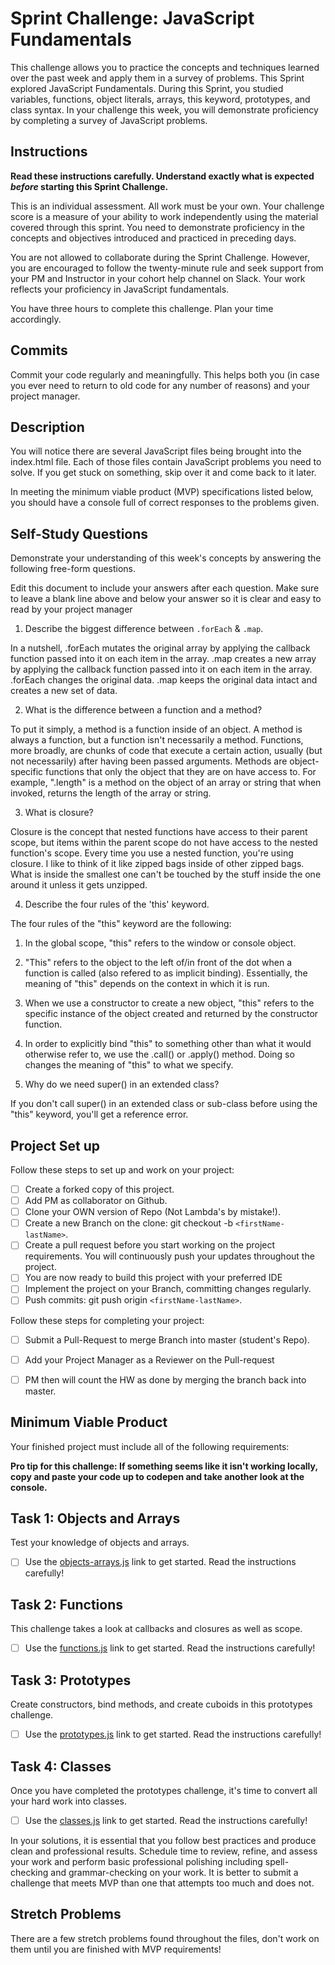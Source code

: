 # Sprint Challenge: JavaScript Fundamentals

This challenge allows you to practice the concepts and techniques learned over the past week and apply them in a survey of problems. This Sprint explored JavaScript Fundamentals. During this Sprint, you studied variables, functions, object literals, arrays, this keyword, prototypes, and class syntax. In your challenge this week, you will demonstrate proficiency by completing a survey of JavaScript problems.

## Instructions

**Read these instructions carefully. Understand exactly what is expected _before_ starting this Sprint Challenge.**

This is an individual assessment. All work must be your own. Your challenge score is a measure of your ability to work independently using the material covered through this sprint. You need to demonstrate proficiency in the concepts and objectives introduced and practiced in preceding days.

You are not allowed to collaborate during the Sprint Challenge. However, you are encouraged to follow the twenty-minute rule and seek support from your PM and Instructor in your cohort help channel on Slack. Your work reflects your proficiency in JavaScript fundamentals.

You have three hours to complete this challenge. Plan your time accordingly.

## Commits

Commit your code regularly and meaningfully. This helps both you (in case you ever need to return to old code for any number of reasons) and your project manager.

## Description

You will notice there are several JavaScript files being brought into the index.html file.  Each of those files contain JavaScript problems you need to solve.  If you get stuck on something, skip over it and come back to it later.

In meeting the minimum viable product (MVP) specifications listed below, you should have a console full of correct responses to the problems given.

## Self-Study Questions

Demonstrate your understanding of this week's concepts by answering the following free-form questions.

Edit this document to include your answers after each question. Make sure to leave a blank line above and below your answer so it is clear and easy to read by your project manager

1. Describe the biggest difference between `.forEach` & `.map`. 

In a nutshell, .forEach mutates the original array by applying the callback function passed into it on each item in the array. .map creates a new array by applying the callback function passed into it on each item in the array. .forEach changes the original data. .map keeps the original data intact and creates a new set of data.
  

2. What is the difference between a function and a method?

To put it simply, a method is a function inside of an object. A method is always a function, but a function isn't necessarily a method. Functions, more broadly, are chunks of code that execute a certain action, usually (but not necessarily) after having been passed arguments. Methods are object-specific functions that only the object that they are on have access to. For example, ".length" is a method on the object of an array or string that when invoked, returns the length of the array or string. 

3. What is closure? 

Closure is the concept that nested functions have access to their parent scope, but items within the parent scope do not have access to the nested function's scope. Every time you use a nested function, you're using closure. I like to think of it like zipped bags inside of other zipped bags. What is inside the smallest one can't be touched by the stuff inside the one around it unless it gets unzipped.

4. Describe the four rules of the 'this' keyword. 

The four rules of the "this" keyword are the following: 
1. In the global scope, "this" refers to the window or console object. 
2. "This" refers to the object to the left of/in front of the dot when a function is called (also refered to as implicit binding). Essentially, the meaning of "this" depends on the context in which it is run. 
3. When we use a constructor to create a new object, "this" refers to the specific instance of the object created and returned by the constructor function. 
4. In order to explicitly bind "this" to something other than what it would otherwise refer to, we use the .call() or .apply() method. Doing so changes the meaning of "this" to what we specify. 

5. Why do we need super() in an extended class? 

If you don't call super() in an extended class or sub-class before using the "this" keyword, you'll get a reference error. 



## Project Set up

Follow these steps to set up and work on your project:

- [ ] Create a forked copy of this project.
- [ ] Add PM as collaborator on Github.
- [ ] Clone your OWN version of Repo (Not Lambda's by mistake!).
- [ ] Create a new Branch on the clone: git checkout -b `<firstName-lastName>`.
- [ ] Create a pull request before you start working on the project requirements.  You will continuously push your updates throughout the project.
- [ ] You are now ready to build this project with your preferred IDE
- [ ] Implement the project on your Branch, committing changes regularly.
- [ ] Push commits: git push origin `<firstName-lastName>`.

Follow these steps for completing your project:

- [ ] Submit a Pull-Request to merge <firstName-lastName> Branch into master (student's  Repo).
- [ ] Add your Project Manager as a Reviewer on the Pull-request
- [ ] PM then will count the HW as done by  merging the branch back into master.


## Minimum Viable Product

Your finished project must include all of the following requirements:

**Pro tip for this challenge: If something seems like it isn't working locally, copy and paste your code up to codepen and take another look at the console.**

## Task 1: Objects and Arrays
Test your knowledge of objects and arrays. 
* [ ] Use the [objects-arrays.js](challenges/objects-arrays.js) link to get started.  Read the instructions carefully!

## Task 2: Functions
This challenge takes a look at callbacks and closures as well as scope. 
* [ ] Use the [functions.js](challenges/functions.js) link to get started. Read the instructions carefully!

## Task 3: Prototypes
Create constructors, bind methods, and create cuboids in this prototypes challenge.
* [ ] Use the [prototypes.js](challenges/prototypes.js) link to get started. Read the instructions carefully!

## Task 4: Classes
Once you have completed the prototypes challenge, it's time to convert all your hard work into classes.
* [ ] Use the [classes.js](challenges/classes.js) link to get started. Read the instructions carefully!

In your solutions, it is essential that you follow best practices and produce clean and professional results. Schedule time to review, refine, and assess your work and perform basic professional polishing including spell-checking and grammar-checking on your work. It is better to submit a challenge that meets MVP than one that attempts too much and does not.

## Stretch Problems

There are a few stretch problems found throughout the files, don't work on them until you are finished with MVP requirements!
